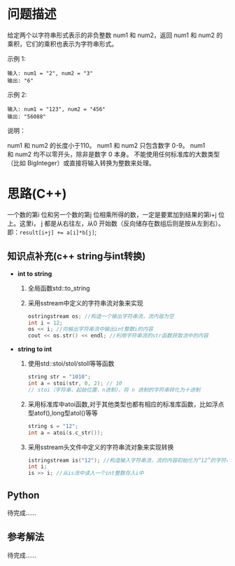 # 问题描述

给定两个以字符串形式表示的非负整数 num1 和 num2，返回 num1 和 num2 的乘积，它们的乘积也表示为字符串形式。

示例 1:

```
输入: num1 = "2", num2 = "3"
输出: "6"
```

示例 2:

```
输入: num1 = "123", num2 = "456"
输出: "56088"
```

说明：

num1 和 num2 的长度小于110。
num1 和 num2 只包含数字 0-9。
num1 和 num2 均不以零开头，除非是数字 0 本身。
不能使用任何标准库的大数类型（比如 BigInteger）或直接将输入转换为整数来处理。 

# 思路(C++)

一个数的第i 位和另一个数的第j 位相乘所得的数，一定是要累加到结果的第i+j 位上。这里i， j 都是从右往左，从0 开始数（反向储存在数组后则是按从左到右）。
即：`result[i+j] += a[i]*b[j]`;

## 知识点补充(c++ string与int转换)

+ **int to string**

  1. 全局函数std::to_string

  2. 采用sstream中定义的字符串流对象来实现

     ```c++
     ostringstream os; //构造一个输出字符串流，流内容为空 
     int i = 12; 
     os << i; //向输出字符串流中输出int整数i的内容 
     cout << os.str() << endl; //利用字符串流的str函数获取流中的内容 
     ```

+ **string to int**

  1. 使用std::stoi/stol/stoll等等函数

     ```c++
     string str = "1010";
     int a = stoi(str, 0, 2); // 10
     // stoi（字符串，起始位置，n进制），将 n 进制的字符串转化为十进制
     ```

  2. 采用标准库中atoi函数,对于其他类型也都有相应的标准库函数，比如浮点型atof(),long型atol()等等

     ```c++
     string s = "12"; 
     int a = atoi(s.c_str());
     ```

  3. 采用sstream头文件中定义的字符串流对象来实现转换

     ```c++
     istringstream is("12"); //构造输入字符串流，流的内容初始化为“12”的字符串 
     int i; 
     is >> i; //从is流中读入一个int整数存入i中
     ```

## Python

待完成......

## 参考解法

待完成......